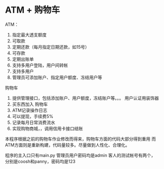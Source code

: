 # ATM + 购物车
ATM：
1. 指定最大透支额度
2. 可取款
3. 定期还款（每月指定日期还款，如15号）
4. 可存款
5. 定期出账单
6. 支持多用户登陆，用户间转帐
7. 支持多用户
8. 管理员可添加账户、指定用户额度、冻结用户等

购物车
1. 提供管理接口，包括添加账户、用户额度，冻结账户等。。。 用户认证用装饰器
2. 买东西加入 购物车
3. ATM记录操作日志 
4. 可以提现，手续费5%
5. 记录每月日常消费流水
6. 实现购物商城，，调用信用卡接口结账

本程序根据之前的购物车作业修改而得来，购物车方面的代码大部分得到重用
而ATM方面则是重新构建，代码量较多。尽量做到人性化、合理化。

程序的主入口只有main.py
管理员用户密码均是admin
客人的测试帐号有两个，分别是coosh和panny，密码均是123
